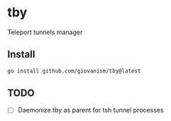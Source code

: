 # tby

Teleport tunnels manager

## Install

```sh
go install github.com/giovanism/tby@latest
```

## TODO

- [ ] Daemonize tby as parent for tsh tunnel processes
